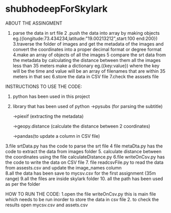 # shubhodeepForSkylark



ABOUT THE ASSINGMENT

1. parse the data in srt file
2 .push the data into array by making objects  eg.({longitude:73.434234,latitude:"19.00213212",start:100 end:200})
3.traverse the folder of images and get the metadata of the images and    convert the  coordinates into a proper decimal format  or degree format
4.make an array of objects of all the images 
5 compare the srt data from the metadata by calculating the distance  between them  all the images less than 35 meters make a dictionary
 eg.({key:value}) where the key will be the time and value will be an array of filenames that are within 35 meters in that sec
6.store the data in CSV file
7.check the asssets file  


INSTRUCTIONS TO USE THE CODE:

1. python has been used in this project
2. library that has been used of python 
	->pysubs (for parsing the subtitle)
	
	->piexif (extracting the metadata)
	
	->geopy.distance   (calculate the distance between 2 coordinates)
	
	->pandas(to update a column in CSV file)

3.file   srtData.py has  the code to parse the srt file
4 file metaDta.py has the code  to extract the data from images folder
5. calculate distance between the coordinates using the file calculateDistance.py
6.file writeOnCsv.py  has the code to write the data on CSV file
7. file   readcsvFile.py to read the data from assests.csv and update the image_names column      
8.all the data has been save to mycsv.csv for the first assignment (35m range)
9.all the files are inside skylark folder
10. all the path has been used as per the folder


HOW TO RUN THE CODE:
1.open the  file writeOnCsv.py  this is main file which needs to be run inorder  to  store the data in csv file 
2. to check the results open mycsv.csv and assets.csv  


